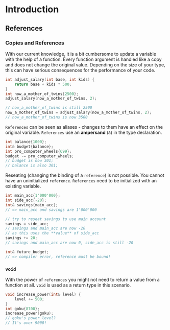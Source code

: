# Introduction

## References

### Copies and References

With our current knowledge, it is a bit cumbersome to update a variable with the help of a function.
Every function argument is handled like a copy and does not change the original value.
Depending on the size of your type, this can have serious consequences for the performance of your code.

```cpp
int adjust_salary(int base, int kids) {
    return base + kids * 500;
}
int now_a_mother_of_twins{2500};
adjust_salary(now_a_mother_of_twins, 2);

// now_a_mother_of_twins is still 2500
now_a_mother_of_twins = adjust_salary(now_a_mother_of_twins, 2);
// now_a_mother_of_twins is now 3500
```

`References` can be seen as aliases - changes to them have an effect on the original variable.
`References` use an **ampersand** (`&`) in the type declaration.

```cpp
int balance{1000};
int& budget{balance};
int pro_computer_wheels{699};
budget -= pro_computer_wheels;
// budget is now 301;
// balance is also 301;
```
Reseating (changing the binding of a `reference`) is not possible.
You cannot have an uninitialized `reference`.
`References` need to be initialized with an existing variable.

```cpp
int main_acc{1'000'000};
int side_acc{-20};
int& savings{main_acc};
// => main_acc and savings are 1'000'000

// try to reseat savings to use main account
savings = side_acc;
// savings and main_acc are now -20
// as this uses the **value** of side_acc
savings += 20;
// savings and main_acc are now 0, side_acc is still -20

int& future_budget;
// => compiler error, reference must be bound!
```

### `void`

With the power of `references` you might not need to return a value from a function at all.
`void` is used as a return type in this scenario.

```cpp
void increase_power(int& level) {
    level += 500;
}
int goku{8700};
increase_power(goku);
// goku's power level?
// It's over 9000!
```
